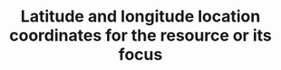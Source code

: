 ---
title: 'Latitude and longitude location coordinates for the resource or its focus'
field: 'is.coverage.latLong'
slug: 'global-latitude-and-longitude-location-coordinates-for-the-resource-or-its-focus'
description: 'Use for polygons, shapes, study sites etc. Longitude location coordinates should be recorded in decimal degrees (DD). Recording 4 digits to the right of the decimal provides an accuracy of 10m.'
comment: 'Example of a latitude/longitude in Bolivia: -16.9013, -62.0244'
required: False
module: 'Coverage'
cluster: 'Global'
policy: 'Geo value. Repeat values.'
layout: 'home'
---